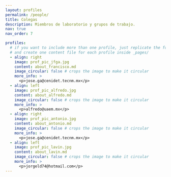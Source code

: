 ```yaml
---
layout: profiles
permalink: /people/
title: Colegas
description: Miembros de laboratorio y grupos de trabajo.
nav: true
nav_order: 7

profiles:
  # if you want to include more than one profile, just replicate the following block
  # and create one content file for each profile inside _pages/
  - align: right
    image: prof_pic_jfga.jpg
    content: about_francisco.md
    image_circular: false # crops the image to make it circular
    more_info: >
      <p>jose.ga@cenidet.tecnm.mx</p>
  - align: left
    image: prof_pic_alfredo.jpg
    content: about_alfredo.md
    image_circular: false # crops the image to make it circular
    more_info: >
      <p>alfredo@uaem.mx</p>
  - align: right
    image: prof_pic_antonio.jpg
    content: about_antonio.md
    image_circular: false # crops the image to make it circular
    more_info: >
      <p>jose.ga@cenidet.tecnm.mx</p>
  - align: left
    image: prof_pic_lavin.jpg
    content: about_lavin.md
    image_circular: false # crops the image to make it circular
    more_info: >
      <p>jorgeld74@hotmail.com</p>
---
```

